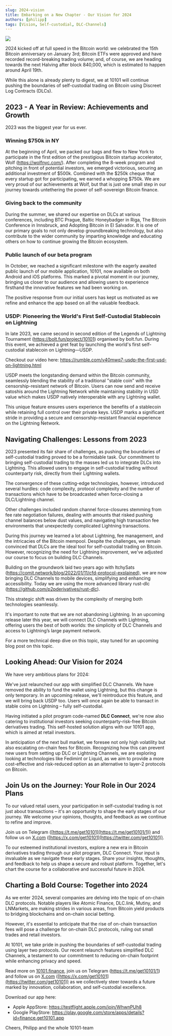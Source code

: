 ```yaml
---
slug: 2024-vision
title: Embarking on a New Chapter - Our Vision for 2024
authors: [philipp]
tags: [Vision, Self-custodial, DLC-Channels]
---
```


![](/2024-01-31-outlook-into-2024/visionary_trader_looking_into_the_future.png)

2024 kicked off at full speed in the Bitcoin world: we celebrated the 15th Bitcoin anniversary on January 3rd; Bitcoin ETFs were approved and have recorded record-breaking trading volume; and, of course, we are heading towards the next Halving after block 840,000, which is estimated to happen around April 19th.

While this alone is already plenty to digest, we at 10101 will continue pushing the boundaries of self-custodial trading on Bitcoin using Discreet Log Contracts (DLCs).

<!-- truncate -->

## 2023 - A Year in Review: Achievements and Growth

2023 was the biggest year for us ever.

### Winning $750k in NY

At the beginning of April, we packed our bags and flew to New York to participate in the first edition of the prestigious Bitcoin startup accelerator, Wolf (https://wolfnyc.com/). After completing the 8-week program and pitching in front of potential investors, we emerged victorious, securing an additional investment of $500k. Combined with the $250k cheque that every startup got for participating, we earned a whopping $750k. We are very proud of our achievements at Wolf, but that is just one small step in our journey towards untethering the power of self-sovereign Bitcoin finance.

### Giving back to the community

During the summer, we shared our expertise on DLCs at various conferences, including BTC Prague, Baltic Honeybadger in Riga, The Bitcoin Conference in Innsbruck, and Adopting Bitcoin in El Salvador. It is one of our primary goals to not only develop groundbreaking technology, but also contribute to the wider community by imparting knowledge and educating others on how to continue growing the Bitcoin ecosystem.

### Public launch of our beta program

In October, we reached a significant milestone with the eagerly awaited public launch of our mobile application, 10101, now available on both Android and iOS platforms. This marked a pivotal moment in our journey, bringing us closer to our audience and allowing users to experience firsthand the innovative features we had been working on.

The positive response from our initial users has kept us motivated as we refine and enhance the app based on all the valuable feedback.

### USDP: Pioneering the World's First Self-Custodial Stablecoin on Lightning

In late 2023, we came second in second edition of the Legends of Lightning Tournament (https://bolt.fun/project/10101) organised by bolt.fun. During this event, we achieved a gret feat by launching the world's first self-custodial stablecoin on Lightning—USDP.

Checkout our video here: https://rumble.com/v40mwq7-usdp-the-first-usd-on-lightning.html

USDP meets the longstanding demand within the Bitcoin community, seamlessly blending the stability of a traditional "stable coin" with the censorship-resistant network of Bitcoin. Users can now send and receive satoshis around the Lightning Network while maintaining stability in USD value which makes USDP natively interoperable with any Lightning wallet.

This unique feature ensures users experience the benefits of a stablecoin while retaining full control over their private keys. USDP marks a significant stride in providing a secure and censorship-resistant financial experience on the Lightning Network.

## Navigating Challenges: Lessons from 2023

2023 presented its fair share of challenges, as pushing the boundaries of self-custodial trading proved to be a formidable task. Our commitment to bringing self-custodial trading to the masses led us to integrate DLCs into Lightning. This allowed users to engage in self-custodial trading without counterparty risk, directly from their Lightning wallets.

The convergence of these cutting-edge technologies, however, introduced several hurdles: code complexity, protocol complexity and the number of transactions which have to be broadcasted when force-closing a DLC/Lightning channel.

Other challenges included random channel force-closures stemming from fee rate negotiation failures, dealing with amounts that risked pushing channel balances below dust values, and navigating high transaction fee environments that unexpectedly complicated Lightning transactions.

During this journey we learned a lot about Lightning, fee management, and the intricacies of the Bitcoin mempool. Despite the challenges, we remain convinced that DLCs are the ideal tool for self-custodial trading on Bitcoin. However, recognizing the need for Lightning improvement, we've adjusted our course to focus on building DLC Channels.

Building on the groundwork laid two years ago with ItchySats (https://comit.network/blog/2022/01/11/cfd-protocol-explained), we are now bringing DLC Channels to mobile devices, simplifying and enhancing accessibility. Today we are using the more advanced library rust-dlc (https://github.com/p2pderivatives/rust-dlc).

This strategic shift was driven by the complexity of merging both technologies seamlessly.

It's important to note that we are not abandoning Lightning. In an upcoming release later this year, we will connect DLC Channels with Lightning, offering users the best of both worlds: the simplicity of DLC Channels and access to Lightning’s large payment network.

For a more technical deep dive on this topic, stay tuned for an upcoming blog post on this topic.

## Looking Ahead: Our Vision for 2024

We have very ambitious plans for 2024:

We've just relaunched our app with simplified DLC Channels. We have removed the ability to fund the wallet using Lightning, but this change is only temporary. In an upcoming release, we'll reintroduce this feature, and we will bring back USDP too. Users will once again be able to transact in stable coins on Lightning – fully self-custodial.

Having initiated a pilot program code-named **DLC Connect**, we're now also catering to institutional investors seeking counterparty-risk-free Bitcoin derivatives trading. This self-hosted solution aligns with our 10101 app, which is aimed at retail investors.

In anticipation of the next bull market, we foresee not only high volatility but also escalating on-chain fees for Bitcoin. Recognizing how this can prevent new users from setting up DLC or Lightning Channels, we are exploring looking at technologies like Fedimint or Liquid, as we aim to provide a more cost-effective and risk-reduced option as an alternative to layer-2 protocols on Bitcoin.

## Join Us on the Journey: Your Role in Our 2024 Plans

To our valued retail users, your participation in self-custodial trading is not just about transactions – it's an opportunity to shape the early stages of our journey. We welcome your opinions, thoughts, and feedback as we continue to refine and improve.

Join us on Telegram ([https://t.me/get10101](https://t.me/get10101/1)) and follow us on [X.com](http://X.com) ([https://x.com/get10101](https://twitter.com/get10101)).

To our esteemed institutional investors, explore a new era in Bitcoin derivatives trading through our pilot program, DLC Connect. Your input is invaluable as we navigate these early stages. Share your insights, thoughts, and feedback to help us shape a secure and robust platform. Together, let's chart the course for a collaborative and successful future in 2024.

## Charting a Bold Course: Together into 2024

As we enter 2024, several companies are delving into the topic of on-chain DLC protocols. Notable players like Atomic Finance, DLC.link, Mutiny, and LNMarkets, are making strides in various areas, from Bitcoin yield products to bridging blockchains and on-chain social betting.

However, it's essential to anticipate that the rise of on-chain transaction fees will pose a challenge for on-chain DLC protocols, ruling out small trades and retail investors.

At 10101, we take pride in pushing the boundaries of self-custodial trading using layer two protocols. Our recent relaunch features simplified DLC Channels, a testament to our commitment to reducing on-chain footprint while enhancing privacy and speed.

Read more on [10101.finance](http://10101.finance), join us on Telegram (https://t.me/get10101/1) and follow us on [X.com](http://x.com/) ([https://x.com/get10101](https://twitter.com/get10101)) as we collectively steer towards a future marked by innovation, collaboration, and self-custodial excellence.

Download our app here:

- Apple AppStore: https://testflight.apple.com/join/WhwnPUh8
- Google PlayStore: https://play.google.com/store/apps/details?id=finance.get10101.app

Cheers,
Philipp and the whole 10101-team
